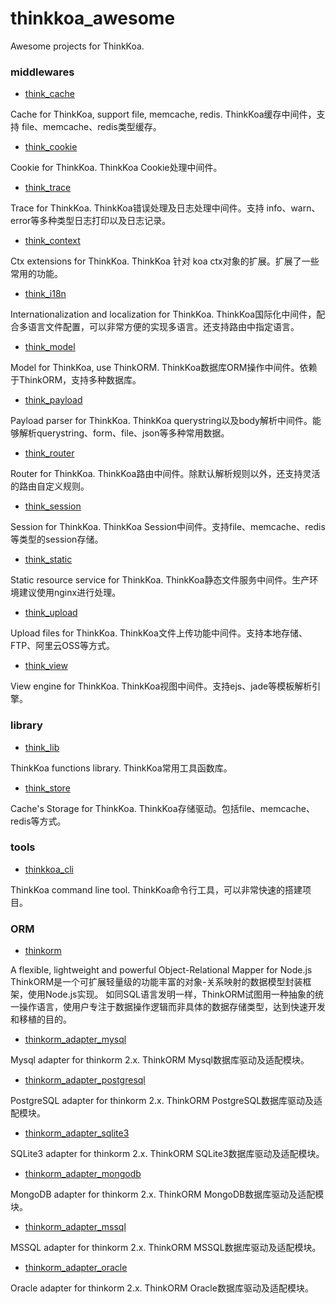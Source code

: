 # thinkkoa_awesome

Awesome projects for ThinkKoa.

### middlewares

*  [think_cache](https://github.com/thinkkoa/think_cache) 

Cache for ThinkKoa, support file, memcache, redis.
ThinkKoa缓存中间件，支持 file、memcache、redis类型缓存。


*  [think_cookie](https://github.com/thinkkoa/think_cookie) 

Cookie for ThinkKoa.
ThinkKoa Cookie处理中间件。

*  [think_trace](https://github.com/thinkkoa/think_trace) 

Trace for ThinkKoa.
ThinkKoa错误处理及日志处理中间件。支持 info、warn、error等多种类型日志打印以及日志记录。

*  [think_context](https://github.com/thinkkoa/think_context) 

Ctx extensions for ThinkKoa.
ThinkKoa 针对 koa ctx对象的扩展。扩展了一些常用的功能。

*  [think_i18n](https://github.com/thinkkoa/think_i18n) 

Internationalization and localization for ThinkKoa.
ThinkKoa国际化中间件，配合多语言文件配置，可以非常方便的实现多语言。还支持路由中指定语言。

*  [think_model](https://github.com/thinkkoa/think_model) 

Model for ThinkKoa, use ThinkORM.
ThinkKoa数据库ORM操作中间件。依赖于ThinkORM，支持多种数据库。

*  [think_payload](https://github.com/thinkkoa/think_payload) 

Payload parser for ThinkKoa.
ThinkKoa querystring以及body解析中间件。能够解析querystring、form、file、json等多种常用数据。

*  [think_router](https://github.com/thinkkoa/think_router) 

Router for ThinkKoa.
ThinkKoa路由中间件。除默认解析规则以外，还支持灵活的路由自定义规则。

*  [think_session](https://github.com/thinkkoa/think_session) 

Session for ThinkKoa.
ThinkKoa Session中间件。支持file、memcache、redis等类型的session存储。

*  [think_static](https://github.com/thinkkoa/think_static) 

Static resource service for ThinkKoa.
ThinkKoa静态文件服务中间件。生产环境建议使用nginx进行处理。

*  [think_upload](https://github.com/thinkkoa/think_upload) 

Upload files for ThinkKoa.
ThinkKoa文件上传功能中间件。支持本地存储、FTP、阿里云OSS等方式。

*  [think_view](https://github.com/thinkkoa/think_view) 

View engine for ThinkKoa.
ThinkKoa视图中间件。支持ejs、jade等模板解析引擎。

### library

*  [think_lib](https://github.com/thinkkoa/think_lib) 

ThinkKoa functions library.
ThinkKoa常用工具函数库。

*  [think_store](https://github.com/thinkkoa/think_store) 

Cache's Storage for ThinkKoa.
ThinkKoa存储驱动。包括file、memcache、redis等方式。

### tools

*  [thinkkoa_cli](https://github.com/thinkkoa/thinkkoa_cli) 

ThinkKoa command line tool.
ThinkKoa命令行工具，可以非常快速的搭建项目。


### ORM

*  [thinkorm](https://github.com/thinkkoa/thinkorm) 

A flexible, lightweight and powerful Object-Relational Mapper for Node.js
ThinkORM是一个可扩展轻量级的功能丰富的对象-关系映射的数据模型封装框架，使用Node.js实现。
如同SQL语言发明一样，ThinkORM试图用一种抽象的统一操作语言，使用户专注于数据操作逻辑而非具体的数据存储类型，达到快速开发和移植的目的。

*  [thinkorm_adapter_mysql](https://github.com/thinkkoa/thinkorm_adapter_mysql) 

Mysql adapter for thinkorm 2.x.
ThinkORM Mysql数据库驱动及适配模块。

*  [thinkorm_adapter_postgresql](https://github.com/thinkkoa/thinkorm_adapter_postgresql) 

PostgreSQL adapter for thinkorm 2.x.
ThinkORM PostgreSQL数据库驱动及适配模块。

*  [thinkorm_adapter_sqlite3](https://github.com/thinkkoa/thinkorm_adapter_sqlite3) 

SQLite3 adapter for thinkorm 2.x.
ThinkORM SQLite3数据库驱动及适配模块。

*  [thinkorm_adapter_mongodb](https://github.com/thinkkoa/thinkorm_adapter_mongodb) 

MongoDB adapter for thinkorm 2.x.
ThinkORM MongoDB数据库驱动及适配模块。

*  [thinkorm_adapter_mssql](https://github.com/thinkkoa/thinkorm_adapter_mssql) 

MSSQL adapter for thinkorm 2.x.
ThinkORM MSSQL数据库驱动及适配模块。

*  [thinkorm_adapter_oracle](https://github.com/thinkkoa/thinkorm_adapter_oracle) 

Oracle adapter for thinkorm 2.x.
ThinkORM Oracle数据库驱动及适配模块。
